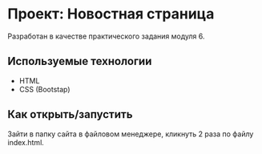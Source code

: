 # Проект: Новостная страница

Разработан в качестве практического задания модуля 6.

## Используемые технологии

* HTML
* CSS (Bootstap)

## Как открыть/запустить

Зайти в папку сайта в файловом менеджере, кликнуть 2 раза по файлу index.html.
